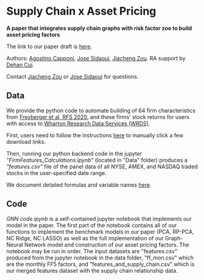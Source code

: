 # Supply Chain x Asset Pricing

__A paper that integrates supply chain graphs with risk factor zoo to build asset pricing factors__

The link to our paper draft is [here](https://papers.ssrn.com/sol3/papers.cfm?abstract_id=5031617).

Authors: [Agostino Capponi](https://www.columbia.edu/~ac3827/), [Jose Sidaoui](https://ieor.columbia.edu/content/jose-sidaoui-gali), [Jiacheng Zou](https://jiachzou.github.io/). RA support by [Dehan Cui](https://www.linkedin.com/in/dehancui).

Contact [Jiacheng Zou](jiachengzou@gmail.com) or [Jose Sidaoui](jas2545@columbia.edu) for questions.
## Data

We provide the python code to automate building of 64 firm characteristics from [Freyberger et al, RFS 2020](https://academic.oup.com/rfs/article/33/5/2326/5821383), and these firms' stock returns for users with access to [Wharton Research Data Services (WRDS)](https://wrds-www.wharton.upenn.edu/).  <br>

First, users need to follow the instructions [here](https://docs.google.com/document/d/1hWdw7lofLNZHhWo9tJ_p0OlMmrIHLzIOB44Zy40EPG4/edit?usp=sharing) to manually click a few download links.  <br>

Then, running our python backend code in the jupyter _"FirmFeatures_Calculations.ipynb"_ (located in "Data" folder) produces a _"features.csv"_ file of the panel data of all NYSE, AMEX, and NASDAQ traded stocks in the user-specified date range.  <br>

We document detailed formulas and variable names [here](https://docs.google.com/spreadsheets/d/1L9-sw4nrinA3j_lgsoJaKbawV0w-DLHXKzcfsmd6dGM/edit?usp=sharing).

## Code

_GNN code.ipynb_ is a self-contained jupyter notebook that implements our model in the paper. The first part of the notebook contains all of our functions to implement the benchmark models in our paper (PCA, RP-PCA, NC Ridge, NC LASSO) as well as the full implementation of our Graph-Neural Network model and construction of our asset pricing factors. The notebook may be run in order. The input datasets are "features.csv" produced from the jupyter notebook in the data folder, "ff_mon.csv" which are the monthly FF5 factors, and "features_and_supply_chain.csv" which is our merged features dataset with the supply chain relationship data. 

